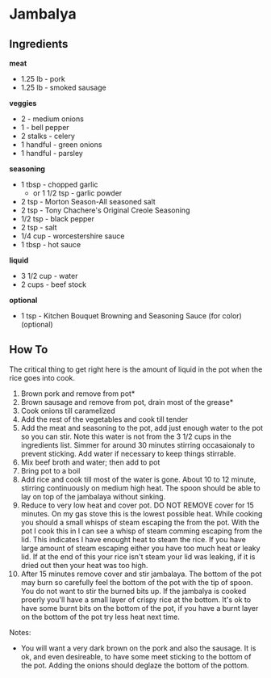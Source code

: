 # Jambalya

## Ingredients

**meat**

* 1.25 lb - pork
* 1.25 lb - smoked sausage

**veggies**

* 2 - medium onions
* 1 - bell pepper
* 2 stalks - celery
* 1 handful - green onions
* 1 handful - parsley

**seasoning**

* 1 tbsp - chopped garlic 
  * or 1 1/2 tsp - garlic powder
* 2 tsp - Morton Season-All seasoned salt
* 2 tsp - Tony Chachere's Original Creole Seasoning
* 1/2 tsp - black pepper
* 2 tsp - salt
* 1/4 cup - worcestershire sauce 
* 1 tbsp - hot sauce

**liquid**

* 3 1/2 cup - water 
* 2 cups - beef stock

**optional**

* 1 tsp - Kitchen Bouquet Browning and Seasoning Sauce (for color) (optional)

## How To

The critical thing to get right here is the amount of liquid in the pot when the rice goes into cook.

1.  Brown pork and remove from pot*
2.  Brown sausage and remove from pot, drain most of the grease*
3.  Cook onions till caramelized
4.  Add the rest of the vegetables and cook till tender
5.  Add the meat and seasoning to the pot, add just enough water to the pot so you can stir.  Note this water is not from the 3 1/2 cups in the ingredients list.  Simmer for around 30 minutes stirring occasaionaly to prevent sticking.  Add water if necessary to keep things stirrable.
6.  Mix beef broth and water; then add to pot
7.  Bring pot to a boil 
8.  Add rice and cook till most of the water is gone.  About 10 to 12 minute, stirring continuously on medium high heat.  The spoon should be able to lay on top of the jambalaya  without sinking.
9.  Reduce to very low heat and cover pot.  DO NOT REMOVE cover for 15 minutes.  On my gas stove this is the lowest possible heat.  While cooking you should a small whisps of steam escaping the from the pot.  With the pot I cook this in I can see a whisp of steam comming escaping from the lid.  This indicates I have enought heat to steam the rice.  If you have large amount of steam escaping either you have too much heat or leaky lid.  If at the end of this your rice isn't steam your lid was leaking, if it is dried out then your heat was too high.
10. After 15 minutes remove cover and stir jambalaya.  The bottom of the pot may burn so carefully feel the bottom of the pot with the tip of spoon.  You do not want to stir the burned bits up.  If the jambalya is cooked proerly you'll have a small layer of crispy rice at the bottom.  It's ok to have some burnt bits on the bottom of the pot, if you have a burnt layer on the bottom of the pot try less heat next time.   

Notes:
* You will want a very dark brown on the pork and also the sausage.  It is ok, and even desireable, to have some meet sticking to the bottom of the pot.  Adding the onions should deglaze the bottom of the pottom.
